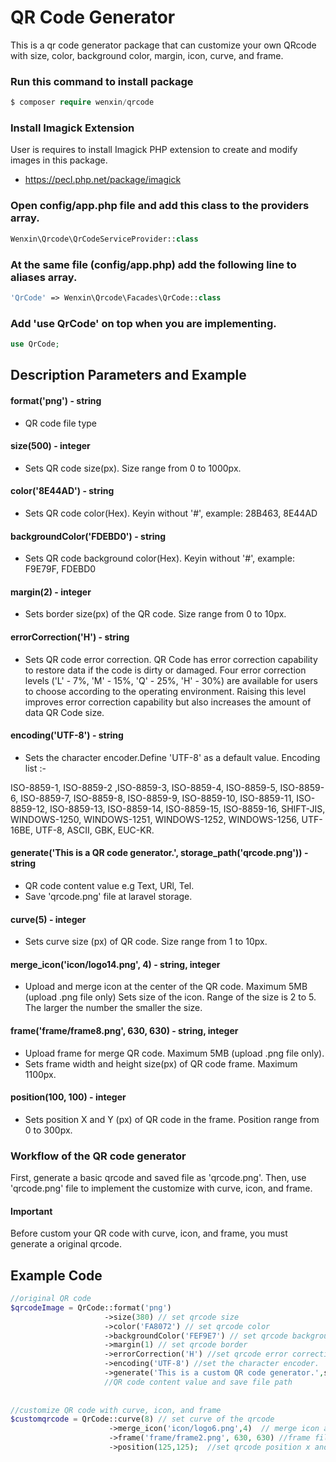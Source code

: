 # QR Code Generator

This is a qr code generator package that can customize your own QRcode with size, color, background color, margin, icon, curve, and frame.

### Run this command to install package
```php
$ composer require wenxin/qrcode
```
### Install Imagick Extension 

User is requires to install Imagick PHP extension to create and modify images in this package.
* https://pecl.php.net/package/imagick

### Open config/app.php file and add this class to the providers array.
```php
Wenxin\Qrcode\QrCodeServiceProvider::class
```

### At the same file (config/app.php) add the following line to aliases array. 
```php
'QrCode' => Wenxin\Qrcode\Facades\QrCode::class
```
### Add 'use QrCode' on top when you are implementing.
```php
use QrCode;
```
## Description Parameters and Example

#### format('png') - string
* QR code file type

#### size(500) - integer
* Sets QR code size(px). Size range from 0 to 1000px.

#### color('8E44AD') - string
* Sets QR code color(Hex). Keyin without '#', example: 28B463, 8E44AD  

#### backgroundColor('FDEBD0') - string
* Sets QR code background color(Hex). Keyin without '#', example: F9E79F, FDEBD0

#### margin(2) - integer
* Sets border size(px) of the QR code. Size range from 0 to 10px.

#### errorCorrection('H') - string
* Sets QR code error correction. QR Code has error correction capability to restore data if the code is dirty or damaged. 
Four error correction levels ('L' - 7%, 'M' - 15%, 'Q' - 25%, 'H' - 30%) are available for users to choose according
to the operating environment. Raising this level improves error correction capability but also increases the amount of
data QR Code size.

#### encoding('UTF-8') - string
* Sets the character encoder.Define 'UTF-8' as a default value. Encoding list :-

ISO-8859-1, ISO-8859-2 ,ISO-8859-3, ISO-8859-4, ISO-8859-5, ISO-8859-6, ISO-8859-7, ISO-8859-8, ISO-8859-9,
ISO-8859-10, ISO-8859-11, ISO-8859-12, ISO-8859-13, ISO-8859-14, ISO-8859-15, ISO-8859-16, SHIFT-JIS, WINDOWS-1250, WINDOWS-1251, WINDOWS-1252, WINDOWS-1256, UTF-16BE, UTF-8, ASCII, GBK, EUC-KR.

#### generate('This is a QR code generator.', storage_path('qrcode.png')) - string
* QR code content value e.g Text, URl, Tel.
* Save 'qrcode.png' file at laravel storage.
#### curve(5) - integer
* Sets curve size (px) of QR code. Size range from 1 to 10px.

#### merge_icon('icon/logo14.png', 4) - string, integer
* Upload and merge icon at the center of the QR code. Maximum 5MB (upload .png file only)
Sets size of the icon. Range of the size is 2 to 5. The larger the number the smaller the size.

#### frame('frame/frame8.png', 630, 630) - string, integer
* Upload frame for merge QR code. Maximum 5MB (upload .png file only).
* Sets frame width and height size(px) of QR code frame. Maximum 1100px.

#### position(100, 100) - integer
* Sets position X and Y (px) of QR code in the frame. Position range from 0 to 300px.

### Workflow of the QR code generator
First, generate a basic qrcode and saved file as 'qrcode.png'.
Then, use 'qrcode.png' file to implement the customize with curve, icon, and frame.

#### Important
Before custom your QR code with curve, icon, and frame, you must generate a original qrcode.

## Example Code
```php
//original QR code
$qrcodeImage = QrCode::format('png')      
                     ->size(380) // set qrcode size                                                                   
                     ->color('FA8072') // set qrcode color
                     ->backgroundColor('FEF9E7') // set qrcode background color                              
                     ->margin(1) // set qrcode border                       
                     ->errorCorrection('H') //set qrcode error correction  
                     ->encoding('UTF-8') //set the character encoder.                           
                     ->generate('This is a custom QR code generator.',storage_path('app/qrcode.png'));
                     //QR code content value and save file path
                     
                                                                
//customize QR code with curve, icon, and frame       
$customqrcode = QrCode::curve(8) // set curve of the qrcode
                      ->merge_icon('icon/logo6.png',4)  // merge icon at the center of the qrcode & set icon size
                      ->frame('frame/frame2.png', 630, 630) //frame file ,frame width and height  
                      ->position(125,125);  //set qrcode position x and y in the frame                                       
        

```




